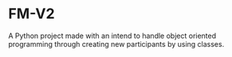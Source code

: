 # FM-V2
A Python project made with an intend to handle object oriented programming through creating new participants by using classes.
